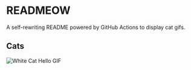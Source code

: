 # READMEOW

A self-rewriting README powered by GitHub Actions to display cat gifs.

## Cats

![White Cat Hello GIF](https://media1.giphy.com/media/v1.Y2lkPTlhY2QwMmRhNHU5NmUyNnBwcWJ1MG1pMms1Y3lxbDBqbnJvYmJnNWZ0NWJ2ejc4dSZlcD12MV9naWZzX3NlYXJjaCZjdD1n/vFKqnCdLPNOKc/200.gif)

